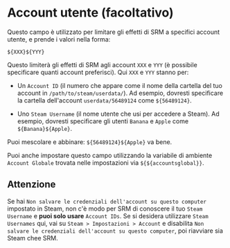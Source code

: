 # Account utente (facoltativo)

Questo campo è utilizzato per limitare gli effetti di SRM a specifici account utente, e prende i valori nella forma:

`${XXX}${YYY}`

Questo limiterà gli effetti di SRM agli account `XXX` e `YYY` (è possibile specificare quanti account preferisci). Qui `XXX` e `YYY` stanno per:

* Un `Account ID` (il numero che appare come il nome della cartella del tuo account in `/path/to/steam/userdata/`). Ad esempio, dovresti specificare la cartella dell'account `userdata/56489124` come `${56489124}`.

* Uno `Steam Username` (il nome utente che usi per accedere a Steam). Ad esempio, dovresti specificare gli utenti `Banana` e `Apple` come `${Banana}${Apple}`.

Puoi mescolare e abbinare: `${56489124}${Apple}` va bene.

Puoi anche impostare questo campo utilizzando la variabile di ambiente `Account Globale` trovata nelle impostazioni via `${${accountsglobal}}`.

## Attenzione

Se hai `Non salvare le credenziali dell'account su questo computer` impostato in Steam, non c'è modo per SRM di conoscere il tuo `Steam Username` e **puoi solo usare** `Account IDs`. Se si desidera utilizzare `Steam Usernames` qui, vai su `Steam > Impostazioni > Account` e disabilita `Non salvare le credenziali dell'account su questo computer`, poi riavviare sia Steam chee SRM.
